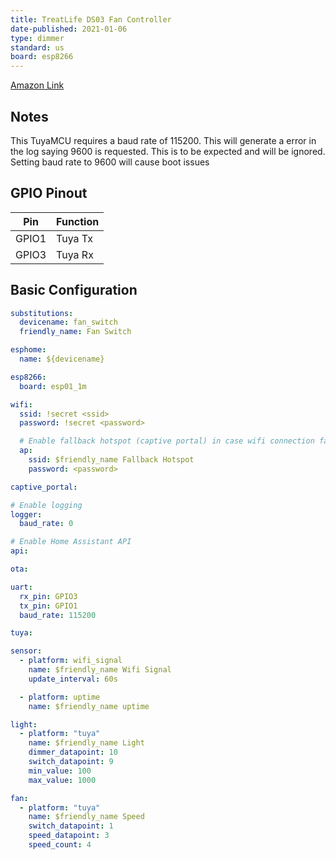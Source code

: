 ```yaml
---
title: TreatLife DS03 Fan Controller
date-published: 2021-01-06
type: dimmer
standard: us
board: esp8266
---
```


[Amazon Link](https://amzn.to/3aOfMcG)

## Notes

This TuyaMCU requires a baud rate of 115200. This will generate a error in the log saying 9600 is requested. This is to be expected and will be ignored. Setting baud rate to 9600 will cause boot issues

## GPIO Pinout

| Pin   | Function |
| ----- | -------- |
| GPIO1 | Tuya Tx  |
| GPIO3 | Tuya Rx  |

## Basic Configuration

```yaml
substitutions:
  devicename: fan_switch
  friendly_name: Fan Switch

esphome:
  name: ${devicename}

esp8266:
  board: esp01_1m

wifi:
  ssid: !secret <ssid>
  password: !secret <password>

  # Enable fallback hotspot (captive portal) in case wifi connection fails
  ap:
    ssid: $friendly_name Fallback Hotspot
    password: <password>

captive_portal:

# Enable logging
logger:
  baud_rate: 0

# Enable Home Assistant API
api:

ota:

uart:
  rx_pin: GPIO3
  tx_pin: GPIO1
  baud_rate: 115200

tuya:

sensor:
  - platform: wifi_signal
    name: $friendly_name Wifi Signal
    update_interval: 60s

  - platform: uptime
    name: $friendly_name uptime

light:
  - platform: "tuya"
    name: $friendly_name Light
    dimmer_datapoint: 10
    switch_datapoint: 9
    min_value: 100
    max_value: 1000

fan:
  - platform: "tuya"
    name: $friendly_name Speed
    switch_datapoint: 1
    speed_datapoint: 3
    speed_count: 4
```
